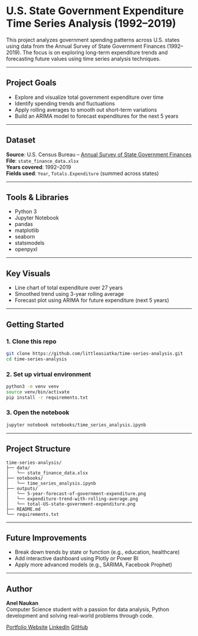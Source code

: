 # U.S. State Government Expenditure Time Series Analysis (1992–2019)
This project analyzes government spending patterns across U.S. states using data from the Annual Survey of State Government Finances (1992–2019). The focus is on exploring long-term expenditure trends and forecasting future values using time series analysis techniques.

---

## Project Goals
- Explore and visualize total government expenditure over time
- Identify spending trends and fluctuations
- Apply rolling averages to smooth out short-term variations
- Build an ARIMA model to forecast expenditures for the next 5 years

---

## Dataset
**Source**: U.S. Census Bureau – [Annual Survey of State Government Finances](https://www.census.gov/programs-surveys/gov-finances.html)
**File**: `state_finance_data.xlsx`  
**Years covered**: 1992–2019  
**Fields used**: `Year`, `Totals.Expenditure` (summed across states)

---

## Tools & Libraries
- Python 3
- Jupyter Notebook
- pandas
- matplotlib
- seaborn
- statsmodels
- openpyxl

---

## Key Visuals
- Line chart of total expenditure over 27 years
- Smoothed trend using 3-year rolling average
- Forecast plot using ARIMA for future expenditure (next 5 years)

---

## Getting Started

### 1. Clone this repo
```bash
git clone https://github.com/littleasiatka/time-series-analysis.git
cd time-series-analysis
```

### 2. Set up virtual environment
```bash
python3 -m venv venv
source venv/bin/activate
pip install -r requirements.txt
```

### 3. Open the notebook
```bash
jupyter notebook notebooks/time_series_analysis.ipynb
```

---

## Project Structure
```
time-series-analysis/
├── data/
│   └── state_finance_data.xlsx
├── notebooks/
│   └── time_series_analysis.ipynb
├── outputs/
│   └── 5-year-forecast-of-government-expenditure.png
│   └── expenditure-trend-with-rolling-average.png
│   └── total-US-state-government-expenditure.png
├── README.md
└── requirements.txt
```
---

## Future Improvements
- Break down trends by state or function (e.g., education, healthcare)
- Add interactive dashboard using Plotly or Power BI
- Apply more advanced models (e.g., SARIMA, Facebook Prophet)

---

## Author

**Anel Naukan**  
Computer Science student with a passion for data analysis, Python development and solving real-world problems through code.

[Portfolio Website](https://yourportfolio.com) 
[LinkedIn](https://linkedin.com/in/anel-naukan)
[GitHub](https://github.com/littleasiatka)
